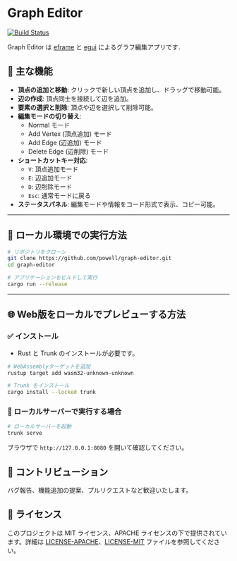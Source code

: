 # Graph Editor

[![Build Status](https://github.com/kentakom1213/graph-editor/workflows/CI/badge.svg)](https://github.com/kentakom1213/graph-editor/actions?workflow=CI)

Graph Editor は [eframe](https://github.com/emilk/egui/tree/master/crates/eframe) と [egui](https://github.com/emilk/egui/) によるグラフ編集アプリです．

## 📌 主な機能

- **頂点の追加と移動**: クリックで新しい頂点を追加し、ドラッグで移動可能。
- **辺の作成**: 頂点同士を接続して辺を追加。
- **要素の選択と削除**: 頂点や辺を選択して削除可能。
- **編集モードの切り替え**:
  - Normal モード
  - Add Vertex (頂点追加) モード
  - Add Edge (辺追加) モード
  - Delete Edge (辺削除) モード
- **ショートカットキー対応**:
  - `V`: 頂点追加モード
  - `E`: 辺追加モード
  - `D`: 辺削除モード
  - `Esc`: 通常モードに戻る
- **ステータスパネル**: 編集モードや情報をコード形式で表示、コピー可能。

---

## 🚀 ローカル環境での実行方法

```bash
# リポジトリをクローン
git clone https://github.com/powell/graph-editor.git
cd graph-editor

# アプリケーションをビルドして実行
cargo run --release
```

---

## 🌐 Web版をローカルでプレビューする方法

### ✅ インストール

- Rust と Trunk のインストールが必要です。

```bash
# WebAssemblyターゲットを追加
rustup target add wasm32-unknown-unknown

# Trunk をインストール
cargo install --locked trunk
```

### 🚧 ローカルサーバーで実行する場合

```bash
# ローカルサーバーを起動
trunk serve
```

ブラウザで `http://127.0.0.1:8080` を開いて確認してください。

## 🤝 コントリビューション

バグ報告、機能追加の提案、プルリクエストなど歓迎いたします。

## 📄 ライセンス

このプロジェクトは MIT ライセンス、APACHE ライセンスの下で提供されています。詳細は [LICENSE-APACHE](https://github.com/kentakom1213/graph-editor/blob/main/LICENSE-APACHE)、[LICENSE-MIT](https://github.com/kentakom1213/graph-editor/blob/main/LICENSE-MIT) ファイルを参照してください。


